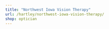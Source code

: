 ```yaml
---
title: "Northwest Iowa Vision Therapy"
url: /hartley/northwest-iowa-vision-therapy/
shop: optician
---
```

